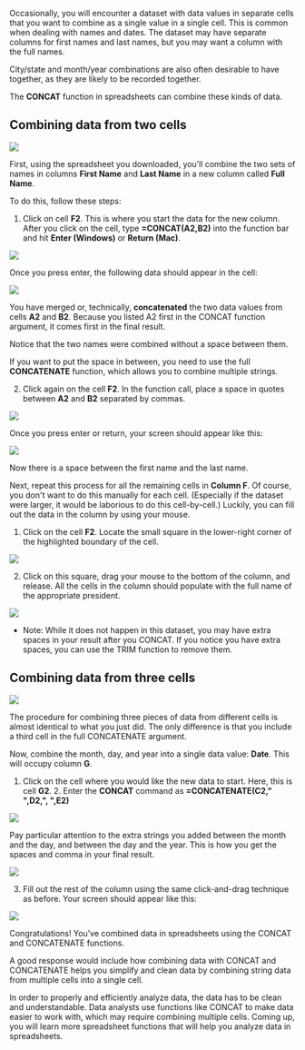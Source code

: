 
Occasionally, you will encounter a dataset with data values in separate cells that you want to combine as a single value in a single cell. This is common when dealing with names and dates. The dataset may have separate columns for first names and last names, but you may want a column with the full names. 

City/state and month/year combinations are also often desirable to have together, as they are likely to be recorded together. 

The **CONCAT** function in spreadsheets can combine these kinds of data.

## Combining data from two cells

![](https://d3c33hcgiwev3.cloudfront.net/imageAssetProxy.v1/gw9p7-JsTlmPae_ibC5Zpg_4568f21f8c2c485a958b7380e5fee142_line-y.png?expiry=1628726400000&hmac=TJfpbFVTE2Sr9709q0BloBiUfMa7mogamHV1e2L7Kh8)

First, using the spreadsheet you downloaded, you’ll combine the two sets of names in columns **First Name** and **Last Name** in a new column called **Full Name**. 

To do this, follow these steps:

1. Click on cell **F2**. This is where you start the data for the new column. After you click on the cell, type **=CONCAT(A2,B2)** into the function bar and hit **Enter (Windows)** or **Return (Mac)**.

![](https://d3c33hcgiwev3.cloudfront.net/imageAssetProxy.v1/VJmHYl-ZRPuZh2JfmaT70A_089105fc9fd14fa1866242b5e30e4f4a_DAC5M2L3SR1-ss1.png?expiry=1628726400000&hmac=vcn_i71BBV7zNe2NjvAlqy02RJ1ir8sVuO_yD_SxH9o)

Once you press enter, the following data should appear in the cell:

![](https://d3c33hcgiwev3.cloudfront.net/imageAssetProxy.v1/sON7YRbeRT2je2EW3uU9Jg_dc23817e34c249bab9a931c63b0999f1_Screen-Shot-2021-05-04-at-11.25.52-PM.png?expiry=1628726400000&hmac=sWpEPn6svOt_qXXwhOmyshwckf-_1t3UamSHDQxK4m0)

You have merged or, technically, **concatenated** the two data values from cells **A2** and **B2**. Because you listed A2 first in the CONCAT function argument, it comes first in the final result.

Notice that the two names were combined without a space between them. 

If you want to put the space in between, you need to use the full **CONCATENATE** function, which allows you to combine multiple strings. 

2. Click again on the cell **F2**. In the function call, place a space in quotes between **A2** and **B2** separated by commas.

![](https://d3c33hcgiwev3.cloudfront.net/imageAssetProxy.v1/qgDwfeUdTH-A8H3lHRx_ug_51b01fa1bb06482aa39057a85b854a28_Screenshot-2021-03-04-3.00.47-PM.png?expiry=1628726400000&hmac=cgdZFCjqTwnrE56gEvqMHHNzNxHCyZr6Nw1mXYgCRPk)

Once you press enter or return, your screen should appear like this:

![](https://d3c33hcgiwev3.cloudfront.net/imageAssetProxy.v1/BVGEUlAWQ2mRhFJQFkNpIA_7e300aff4df64fa7a03628aafac3bc41_DAC5M2L3SR1-ss4.png?expiry=1628726400000&hmac=Ll-ECuIcNz40K14_nGReRDbxXycF5A7gz4M9OU80wgQ)

Now there is a space between the first name and the last name.

Next, repeat this process for all the remaining cells in **Column F**. Of course, you don't want to do this manually for each cell. (Especially if the dataset were larger, it would be laborious to do this cell-by-cell.) Luckily, you can fill out the data in the column by using your mouse.

1. Click on the cell **F2**. Locate the small square in the lower-right corner of the highlighted boundary of the cell.

![](https://d3c33hcgiwev3.cloudfront.net/imageAssetProxy.v1/xae5rCNOSBmnuawjTvgZOg_af0d136c5a5943cfbc27c70c17fbb45e_Screenshot-2021-03-04-3.12.50-PM.png?expiry=1628726400000&hmac=s6jliUpCZiEM6sz7Zw6_6_YY2GhuXJbgEFFP-bg1pKw)

2. Click on this square, drag your mouse to the bottom of the column, and release. All the cells in the column should populate with the full name of the appropriate president. 

![](https://d3c33hcgiwev3.cloudfront.net/imageAssetProxy.v1/QUYtzlWeTeGGLc5Vnr3hbw_ed5444b9c5ac4ae68038693bec94ad58_DAC5M2L3SR1-ss6.png?expiry=1628726400000&hmac=G0S6NVH1alzG8eSfHfSA2qwLPlfXfYKU6ePIB94T8MU)

-   Note: While it does not happen in this dataset, you may have extra spaces in your result after you CONCAT. If you notice you have extra spaces, you can use the TRIM function to remove them.

## Combining data from three cells

![](https://d3c33hcgiwev3.cloudfront.net/imageAssetProxy.v1/1efXdfNMQzan13XzTFM2KA_161c0d5b576048f8a6a4f75cd8bedc97_yellowhorzbar.png?expiry=1628726400000&hmac=quw05_Vgk_9WBh8kyYp-kU5TnYsfU3MEk4Em_wAyO_U)

The procedure for combining three pieces of data from different cells is almost identical to what you just did. The only difference is that you include a third cell in the full CONCATENATE argument.

Now, combine the month, day, and year into a single data value: **Date**. This will occupy column **G**. 

1. Click on the cell where you would like the new data to start. Here, this is cell **G2**. 2. Enter the **CONCAT** command as **=CONCATENATE(C2," ",D2,", ",E2)**

![](https://d3c33hcgiwev3.cloudfront.net/imageAssetProxy.v1/OlnWlsu6TO-Z1pbLuszv3Q_549d3c7ab0d74a3683a9db7c1ca7f4cc_DAC5M2L3SR1-ss7.png?expiry=1628726400000&hmac=TBI3p0EjmzCvGRUJam7Rgcxj6XKej9WdyJpJK1U3sHU)

Pay particular attention to the extra strings you added between the month and the day, and between the day and the year. This is how you get the spaces and comma in your final result.

![](https://d3c33hcgiwev3.cloudfront.net/imageAssetProxy.v1/tbuZ6pnGTvy7meqZxq78wQ_88d70db0716442dbb7704110dd1e3d88_DAC5M2L3SR1-ss8.png?expiry=1628726400000&hmac=GCSWANxcqLWpPalOo3pKG5Qw9cwHMvQhhpmDLWE6C7g)

3. Fill out the rest of the column using the same click-and-drag technique as before. Your screen should appear like this:

![](https://d3c33hcgiwev3.cloudfront.net/imageAssetProxy.v1/MY4hBsQdTRWOIQbEHe0VGQ_5eec4344a4354f98813c4ae792802065_DAC5M2L3SR1-ss9.png?expiry=1628726400000&hmac=2IZVAH8moyZbQThyxdcAdl4IScHD_ymDqbu8ErcsIAg)

Congratulations! You’ve combined data in spreadsheets using the CONCAT and CONCATENATE functions.

 A good response would include how combining data with CONCAT and CONCATENATE helps you simplify and clean data by combining string data from multiple cells into a single cell. 

In order to properly and efficiently analyze data, the data has to be clean and understandable. Data analysts use functions like CONCAT to make data easier to work with, which may require combining multiple cells. Coming up, you will learn more spreadsheet functions that will help you analyze data in spreadsheets.